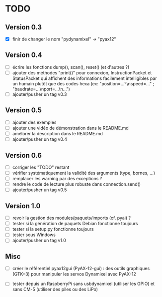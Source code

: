 # TODO

## Version 0.3

- [x] finir de changer le nom "pydynamixel" -> "pyax12"

## Version 0.4

- [ ] écrire les fonctions dump(), scan(), reset() (et d'autres ?)
- [ ] ajouter des méthodes "print()" pour connexion, InstructionPacket et
      StatusPacket qui affichent des informations facilement intelligibles par un
      humain plutôt que des codes hexa (ex: "position=...°\nspeed=..." ; "baudrate=...\nport=...\n...")
- [ ] ajouter/pusher un tag v0.3

## Version 0.5

- [ ] ajouter des exemples
- [ ] ajouter une vidéo de démonstration dans le README.md
- [ ] amélorer la description dans le README.md
- [ ] ajouter/pusher un tag v0.4

## Version 0.6

- [ ] corriger les "TODO" restant
- [ ] vérifier systématiquement la validité des arguments (type, bornes, ...)
- [ ] remplacer les warning par des exceptions ?
- [ ] rendre le code de lecture plus robuste dans connection.send()
- [ ] ajouter/pusher un tag v0.5

## Version 1.0

- [ ] revoir la gestion des modules/paquets/imports (cf. pyai) ?
- [ ] tester si la génération de paquets Debian fonctionne toujours
- [ ] tester si la setup.py fonctionne toujours
- [ ] tester sous Windows
- [ ] ajouter/pusher un tag v1.0

## Misc

- [ ] créer le référentiel pyax12gui (PyAX-12-gui) : des outils graphiques (GTK+3) pour manipuler les servos Dynamixel avec PyAX-12
- [ ] tester depuis un RaspberryPi sans usbdynamixel (utiliser les GPIO) et sans CM-5 (utiliser des piles ou des LiPo)

